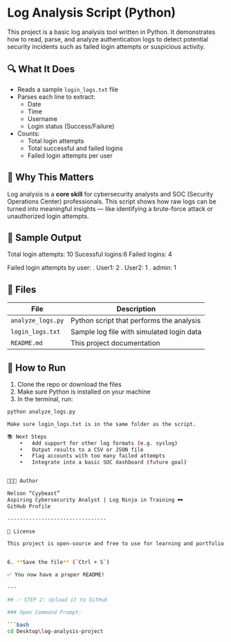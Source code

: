 # Log Analysis Script (Python)

This project is a basic log analysis tool written in Python. It demonstrates how to read, parse, and analyze authentication logs to detect potential security incidents such as failed login attempts or suspicious activity.

## 🔍 What It Does

- Reads a sample `login_logs.txt` file
- Parses each line to extract:
  - Date
  - Time
  - Username
  - Login status (Success/Failure)
- Counts:
  - Total login attempts
  - Total successful and failed logins
  - Failed login attempts per user

## 🧠 Why This Matters

Log analysis is a **core skill** for cybersecurity analysts and SOC (Security Operations Center) professionals. This script shows how raw logs can be turned into meaningful insights — like identifying a brute-force attack or unauthorized login attempts.

## 🧪 Sample Output

Total login attempts: 10
Sucessful logins:6
Failed logins: 4

Failed login attempts by user: 
. User1: 2
. User2: 1
. admin: 1

## 🧾 Files

| File              | Description                                |
|-------------------|--------------------------------------------|
| `analyze_logs.py` | Python script that performs the analysis   |
| `login_logs.txt`  | Sample log file with simulated login data  |
| `README.md`       | This project documentation                 |

## 🚀 How to Run

1. Clone the repo or download the files  
2. Make sure Python is installed on your machine  
3. In the terminal, run:

```bash
python analyze_logs.py

Make sure login_logs.txt is in the same folder as the script.

📚 Next Steps
	•	Add support for other log formats (e.g. syslog)
	•	Output results to a CSV or JSON file
	•	Flag accounts with too many failed attempts
	•	Integrate into a basic SOC dashboard (future goal)


👨🏽‍💻 Author

Nelson “Cyybeast”
Aspiring Cybersecurity Analyst | Log Ninja in Training 🕶️
GitHub Profile

--------------------------------

📌 License

This project is open-source and free to use for learning and portfolio purposes.


6. **Save the file** (`Ctrl + S`)

✅ You now have a proper README!

---

## ✅ STEP 2: Upload it to GitHub

### Open Command Prompt:

```bash
cd Desktop\log-analysis-project